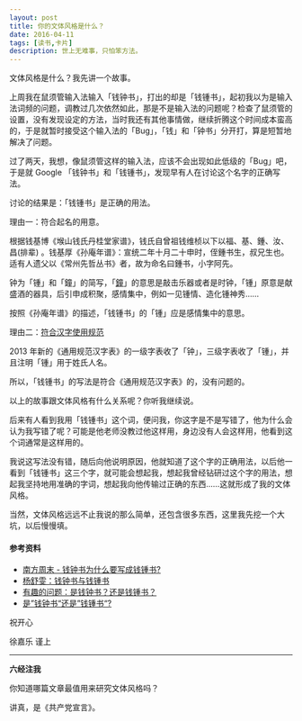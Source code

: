 ```yaml
---
layout: post
title: 你的文体风格是什么？
date: 2016-04-11
tags: [读书,卡片]
description: 世上无难事，只怕笨方法。
---
```



文体风格是什么？我先讲一个故事。

上周我在鼠须管输入法输入「钱钟书」，打出的却是「钱锺书」，起初我以为是输入法词频的问题，调教过几次依然如此，那是不是输入法的问题呢？检查了鼠须管的设置，没有发现设定的方法，当时我还有其他事情做，继续折腾这个时间成本蛮高的，于是就暂时接受这个输入法的「Bug」，「钱」和「钟书」分开打，算是短暂地解决了问题。

过了两天，我想，像鼠须管这样的输入法，应该不会出现如此低级的「Bug」吧，于是就 Google 「钱钟书」和「钱锺书」，发现早有人在讨论这个名字的正确写法。

讨论的结果是：「钱锺书」是正确的用法。

理由一：符合起名的用意。

根据钱基博《堠山钱氏丹桂堂家谱》，钱氏自曾祖钱维桢以下以福、基、鍾、汝、昌(排辈) 。钱基厚《孙庵年谱》：宣统二年十月二十申时，侄鍾书生，叔兄生也。适有人遗父以《常州先哲丛书》者，故为命名曰鍾书，小字阿先。

钟为「锺」和「鐘」的简写，「[鐘](https://www.wikiwand.com/zh/%E9%90%98)」的意思是敲击乐器或者是时钟，「锺」原意是献盛酒的器具，后引申成积聚，感情集中，例如一见锺情、造化锺神秀……

按照《孙庵年谱》的描述，「钱锺书」的「锺」应是感情集中的意思。

理由二：[符合汉字使用规范](https://www.wikiwand.com/zh/%E9%8C%A2%E9%8D%BE%E6%9B%B8)

2013 年新的《通用规范汉字表》的一级字表收了「钟」，三级字表收了「锺」，并且注明「锺」用于姓氏人名。

所以，「钱锺书」的写法是符合《通用规范汉字表》的，没有问题的。

以上的故事跟文体风格有什么关系呢？你听我继续说。

后来有人看到我用「钱锺书」这个词，便问我，你这字是不是写错了，他为什么会认为我写错了呢？可能是他老师没教过他这样用，身边没有人会这样用，他看到这个词通常是这样用的。

我说这写法没有错，随后向他说明原因，他就知道了这个字的正确用法，以后他一看到「钱锺书」这三个字，就可能会想起我，想起我曾经钻研过这个字的用法，想起我坚持地用准确的字词，想起我向他传输过正确的东西……这就形成了我的文体风格。

当然，文体风格远远不止我说的那么简单，还包含很多东西，这里我先挖一个大坑，以后慢慢填。

#### 参考资料

- [南方周末 - 钱钟书为什么要写成钱锺书?](http://www.infzm.com/content/57052)
- [杨舒雯：钱钟书与钱锺书](http://www.21ccom.net/articles/rwcq/article_2012090566961.html)
- [有趣的问题：是钱钟书？还是钱锺书？](http://www.wtoutiao.com/p/1e7EwXO.html)
- [是”钱钟书“还是”钱锺书“?](http://t.cn/RqJDS6A)


祝开心

徐嘉乐 谨上

----

**六经注我**

你知道哪篇文章最值用来研究文体风格吗？

讲真，是《共产党宣言》。

